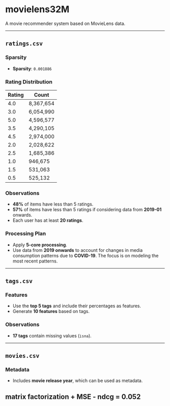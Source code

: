 # movielens32M

A movie recommender system based on MovieLens data.

---

## `ratings.csv`

### Sparsity
- **Sparsity**: `0.001886`

### Rating Distribution
| Rating | Count     |
|--------|-----------|
| 4.0    | 8,367,654 |
| 3.0    | 6,054,990 |
| 5.0    | 4,596,577 |
| 3.5    | 4,290,105 |
| 4.5    | 2,974,000 |
| 2.0    | 2,028,622 |
| 2.5    | 1,685,386 |
| 1.0    | 946,675   |
| 1.5    | 531,063   |
| 0.5    | 525,132   |

### Observations
- **48%** of items have less than 5 ratings.
- **57%** of items have less than 5 ratings if considering data from **2019-01** onwards.
- Each user has at least **20 ratings**.

### Processing Plan
- Apply **5-core processing**.
- Use data from **2019 onwards** to account for changes in media consumption patterns due to **COVID-19**. The focus is on modeling the most recent patterns.

---

## `tags.csv`

### Features
- Use the **top 5 tags** and include their percentages as features.
- Generate **10 features** based on tags.

### Observations
- **17 tags** contain missing values (`isna`).

---

## `movies.csv`

### Metadata
- Includes **movie release year**, which can be used as metadata.


## matrix factorization + MSE - ndcg = 0.052
